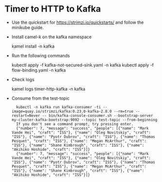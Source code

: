 # Timer to HTTP to Kafka

- Use the quickstart for https://strimzi.io/quickstarts/ and follow the minikube guide.

- Install camel-k on the kafka namespace

	kamel install -n kafka

- Run the following commands

	kubectl apply -f kafka-not-secured-sink.yaml -n kafka
	kubectl apply -f flow-binding.yaml -n kafka

- Check logs

	kamel logs timer-http-kafka -n kafka

- Consume from the test-topic

        kubectl -n kafka run kafka-consumer -ti --image=quay.io/strimzi/kafka:0.23.0-kafka-2.8.0 --rm=true --restart=Never -- bin/kafka-console-consumer.sh --bootstrap-server my-cluster-kafka-bootstrap:9092 --topic test-topic --from-beginning
        If you don't see a command prompt, try pressing enter.
        {"number": 7, "message": "success", "people": [{"name": "Mark Vande Hei", "craft": "ISS"}, {"name": "Oleg Novitskiy", "craft": "ISS"}, {"name": "Pyotr Dubrov", "craft": "ISS"}, {"name": "Thomas Pesquet", "craft": "ISS"}, {"name": "Megan McArthur", "craft": "ISS"}, {"name": "Shane Kimbrough", "craft": "ISS"}, {"name": "Akihiko Hoshide", "craft": "ISS"}]}
        {"number": 7, "message": "success", "people": [{"name": "Mark Vande Hei", "craft": "ISS"}, {"name": "Oleg Novitskiy", "craft": "ISS"}, {"name": "Pyotr Dubrov", "craft": "ISS"}, {"name": "Thomas Pesquet", "craft": "ISS"}, {"name": "Megan McArthur", "craft": "ISS"}, {"name": "Shane Kimbrough", "craft": "ISS"}, {"name": "Akihiko Hoshide", "craft": "ISS"}]}

